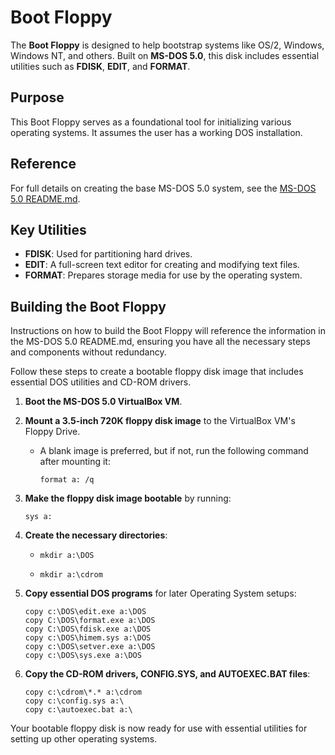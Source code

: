 # Boot Floppy

The **Boot Floppy** is designed to help bootstrap systems like OS/2, Windows, Windows NT, and others. Built on **MS-DOS 5.0**, this disk includes essential utilities such as **FDISK**, **EDIT**, and **FORMAT**.

## Purpose

This Boot Floppy serves as a foundational tool for initializing various operating systems. It assumes the user has a working DOS installation.

## Reference

For full details on creating the base MS-DOS 5.0 system, see the [MS-DOS 5.0 README.md](README.md).

## Key Utilities

- **FDISK**: Used for partitioning hard drives.
- **EDIT**: A full-screen text editor for creating and modifying text files.
- **FORMAT**: Prepares storage media for use by the operating system.

## Building the Boot Floppy

Instructions on how to build the Boot Floppy will reference the information in the MS-DOS 5.0 README.md, ensuring you have all the necessary steps and components without redundancy.

Follow these steps to create a bootable floppy disk image that includes essential DOS utilities and CD-ROM drivers.

1. **Boot the MS-DOS 5.0 VirtualBox VM**.

2. **Mount a 3.5-inch 720K floppy disk image** to the VirtualBox VM's Floppy Drive.
   - A blank image is preferred, but if not, run the following command after mounting it:
     ```shell
     format a: /q
     ```

3. **Make the floppy disk image bootable** by running:
   ```shell
   sys a:
   ```

4. **Create the necessary directories**:
   - ```shell
     mkdir a:\DOS
     ```
   - ```shell
     mkdir a:\cdrom
     ```

5. **Copy essential DOS programs** for later Operating System setups:
   ```shell
   copy c:\DOS\edit.exe a:\DOS
   copy C:\DOS\format.exe a:\DOS
   copy C:\DOS\fdisk.exe a:\DOS
   copy c:\DOS\himem.sys a:\DOS
   copy c:\DOS\setver.exe a:\DOS
   copy c:\DOS\sys.exe a:\DOS
   ```

6. **Copy the CD-ROM drivers, CONFIG.SYS, and AUTOEXEC.BAT files**:
   ```shell
   copy c:\cdrom\*.* a:\cdrom
   copy c:\config.sys a:\
   copy c:\autoexec.bat a:\
   ```

Your bootable floppy disk is now ready for use with essential utilities for setting up other operating systems.